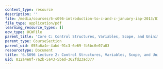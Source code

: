 ```yaml
---
content_type: resource
description: ''
file: /media/courses/6-s096-introduction-to-c-and-c-january-iap-2013/812a4e8f7a2b5a435bad362fd23ad377_MIT6_S096_IAP13_lec2.pdf
file_type: application/pdf
learning_resource_types: []
ocw_type: OCWFile
parent_title: 'Core C: Control Structures, Variables, Scope, and Uninitialized Memory'
parent_type: CourseSection
parent_uid: 055a6a4e-4abd-91c3-6e69-fb5bc0e07a03
resourcetype: Document
title: '6.S096 Lecture 2: Control Structures, Variables, Scope, and Unitialized Memory'
uid: 812a4e8f-7a2b-5a43-5bad-362fd23ad377
---
```

